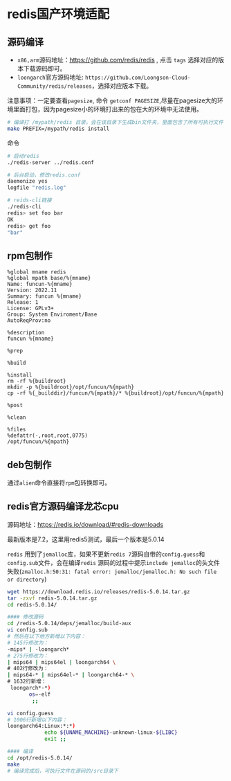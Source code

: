 # redis国产环境适配

## 源码编译

* `x86,arm`源码地址：https://github.com/redis/redis , 点击 `tags` 选择对应的版本下载源码即可。
* `loongarch`官方源码地址: `https://github.com/Loongson-Cloud-Community/redis/releases`，选择对应版本下载。

注意事项：一定要查看`pagesize`, 命令 `getconf PAGESIZE`,尽量在pagesize大的环境里面打包，因为pagesize小的环境打出来的包在大的环境中无法使用。

```bash
# 编译打 /mypath/redis 目录，会在该目录下生成bin文件夹，里面包含了所有可执行文件
make PREFIX=/mypath/redis install
```

命令

```bash
# 启动redis
./redis-server ../redis.conf

# 后台启动，修改redis.conf
daemonize yes
logfile "redis.log"

# reids-cli链接
./redis-cli
redis> set foo bar
OK
redis> get foo
"bar"
```

## rpm包制作

```text
%global mname redis
%global mpath base/%{mname}
Name: funcun-%{mname}
Version: 2022.11
Summary: funcun %{mname}
Release: 1
License: GPLv3+
Group: System Enviroment/Base
AutoReqProv:no

%description
funcun %{mname}

%prep

%build

%install
rm -rf %{buildroot}
mkdir -p %{buildroot}/opt/funcun/%{mpath}
cp -rf %{_builddir}/funcun/%{mpath}/* %{buildroot}/opt/funcun/%{mpath}

%post

%clean

%files
%defattr(-,root,root,0775)
/opt/funcun/%{mpath}
```

## deb包制作

通过`alien`命令直接将`rpm`包转换即可。

## redis官方源码编译龙芯cpu

源码地址：https://redis.io/download/#redis-downloads 

最新版本是7.2，这里用redis5测试，最后一个版本是5.0.14

`redis` 用到了`jemalloc`库，如果不更新`redis 7`源码自带的`config.guess`和`config.sub`文件，会在编译`redis` 源码的过程中提示`include jemalloc`的头文件失败(`zmalloc.h:50:31: fatal error: jemalloc/jemalloc.h: No such file or directory`)

```bash
wget https://download.redis.io/releases/redis-5.0.14.tar.gz
tar -zxvf redis-5.0.14.tar.gz 
cd redis-5.0.14/

#### 修改源码
cd /redis-5.0.14/deps/jemalloc/build-aux
vi config.sub
# 然后在以下地方新增以下内容：
# 145行修改为：
-mips* | -loongarch* 
# 275行修改为：
| mips64 | mips64el | loongarch64 \
# 402行修改为：
| mips64-* | mips64el-* | loongarch64-* \
# 1632行新增：
 loongarch*-*)
       os=-elf
        ;;

vi config.guess
# 1006行新增以下内容：
loongarch64:Linux:*:*)
            echo ${UNAME_MACHINE}-unknown-linux-${LIBC}
            exit ;;

#### 编译
cd /opt/redis-5.0.14/
make
# 编译完成后，可执行文件在源码的/src目录下
```

